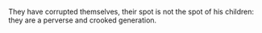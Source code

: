 They have corrupted themselves, their spot is not the spot of his children: they are a perverse and crooked generation.
